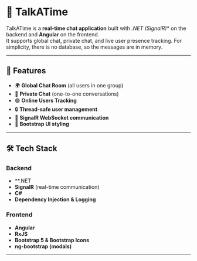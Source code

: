 
# 💬 TalkATime

TalkATime is a **real-time chat application** built with *.NET (SignalR)** on the backend and **Angular** on the frontend.  
It supports global chat, private chat, and live user presence tracking. For simplicity, there is no database, so the messages are in memory.

---

## 🚀 Features
- 🌍 **Global Chat Room** (all users in one group)
- 👤 **Private Chat** (one-to-one conversations)
- 🟢 **Online Users Tracking**
- 🔒 **Thread-safe user management**
- 📡 **SignalR WebSocket communication**
- 🎨 **Bootstrap UI styling**

---

## 🛠️ Tech Stack
### Backend
- **.NET 
- **SignalR** (real-time communication)
- **C#**  
- **Dependency Injection & Logging**

### Frontend
- **Angular**
- **RxJS**
- **Bootstrap 5 & Bootstrap Icons**
- **ng-bootstrap (modals)**

---
